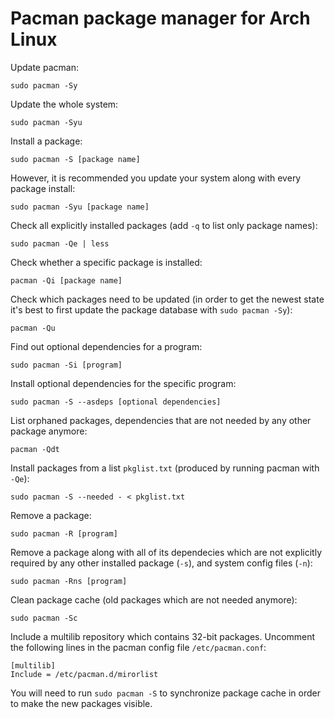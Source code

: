 # Pacman package manager for Arch Linux

Update pacman:
```
sudo pacman -Sy
```

Update the whole system:
```
sudo pacman -Syu
```

Install a package:
```
sudo pacman -S [package name]
```

However, it is recommended you update your system along with every package install:
```
sudo pacman -Syu [package name]
```

Check all explicitly installed packages (add `-q` to list only package names):
```
sudo pacman -Qe | less
```

Check whether a specific package is installed:
```
pacman -Qi [package name]
```

Check which packages need to be updated (in order to get the newest state it's best to first update the package database with `sudo pacman -Sy`):
```
pacman -Qu
```

Find out optional dependencies for a program:
```
sudo pacman -Si [program]
```

Install optional dependencies for the specific program:
```
sudo pacman -S --asdeps [optional dependencies]
```

List orphaned packages, dependencies that are not needed by any other package anymore:
```
pacman -Qdt
```

Install packages from a list `pkglist.txt` (produced by running pacman with `-Qe`):
```
sudo pacman -S --needed - < pkglist.txt
```

Remove a package:
```
sudo pacman -R [program]
```

Remove a package along with all of its dependecies which are not explicitly required by any other installed package (`-s`), and system config files (`-n`):
```
sudo pacman -Rns [program]
```

Clean package cache (old packages which are not needed anymore):
```
sudo pacman -Sc
```

Include a multilib repository which contains 32-bit packages. Uncomment the following lines in the pacman config file `/etc/pacman.conf`:
```
[multilib]
Include = /etc/pacman.d/mirorlist
```

You will need to run `sudo pacman -S` to synchronize package cache in order to make the new packages visible.
